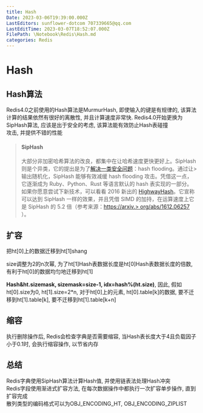 ```yaml
---
title: Hash
Date: 2023-03-06T19:39:00.000Z
LastEditors: sunflower-dotcom 707339665@qq.com
LastEditTime: 2023-03-07T18:52:07.000Z
FilePath: \Notebook\Redis\Hash.md
categories: Redis
---
```


# Hash

## Hash算法

Redis4.0之前使用的Hash算法是MurmurHash, 即使输入的键是有规律的, 该算法计算的结果依然有很好的离散性, 并且计算速度非常快. Redis4.0开始更换为SipHash算法, 应该是出于安全的考虑, 该算法能有效防止Hash表碰撞\
攻击, 并提供不错的性能

> #### SipHash
>
> 大部分非加密哈希算法的改良，都集中在让哈希速度更快更好上。SipHash 则是个异类，它的提出是为了[解决一类安全问题](http://emboss.github.io/blog/2012/12/14/breaking-murmur-hash-flooding-dos-reloaded/)：hash flooding。通过让> 输出随机化，SipHash 能够有效减缓 hash flooding 攻击。凭借这一点，它逐渐成为 Ruby、Python、Rust 等语言默认的 hash 表实现的一部分。\
> 如果你愿意尝试下新技术，可以看看 2016 新出的 [HighwayHash](https://github.com/google/highwayhash)。它宣称可以达到 SipHash 一样的效果，并且凭借 SIMD 的加持，在运算速度上它是 SipHash 的 5.2 倍（参考来源：[https://arxiv.> org/abs/1612.06257](https://arxiv.org/abs/1612.06257) ）。

## 扩容

把ht\[0]上的数据迁移到ht\[1]shang

size调整为2的n次幂, 为了ht\[1]Hash表数据长度是ht\[0]Hash表数据长度的倍数, 有利于ht\[0]的数据均匀地迁移到ht\[1]

**Hash\&ht.sizemask, sizemask=size-1, idx=hash%(ht.size)**, 因此, 假如ht\[0].size为0, ht\[1].size=2\*n, 对于ht\[0]上的元素, ht\[0].table\[k]的数据, 要不迁移到ht\[1].table\[k], 要不迁移到ht\[1].table\[k+n]

## 缩容

执行删除操作后, Redis会检查字典是否需要缩容, 当Hash表长度大于4且负载因子小于0.1时, 会执行缩容操作, 以节省内存

## 总结

Redis字典使用SipHash算法计算Hash值, 并使用链表法处理Hash冲突\
Redis字段使用渐进式扩容方法, 在每次数据操作中都执行一次扩容单步操作, 直到扩容完成\
散列类型的编码格式可以为OBJ\_ENCODING\_HT, OBJ\_ENCODING\_ZIPLIST
